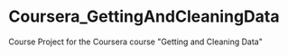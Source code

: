 # Coursera_GettingAndCleaningData
Course Project for the Coursera course "Getting and Cleaning Data"
